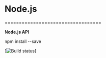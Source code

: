 # Node.js
==================================

**Node.js API**

npm install --save 


[![Build status](https://ci.appveyor.com/api/projects/status/32r7s2skrgm9ubva?retina=true)]
